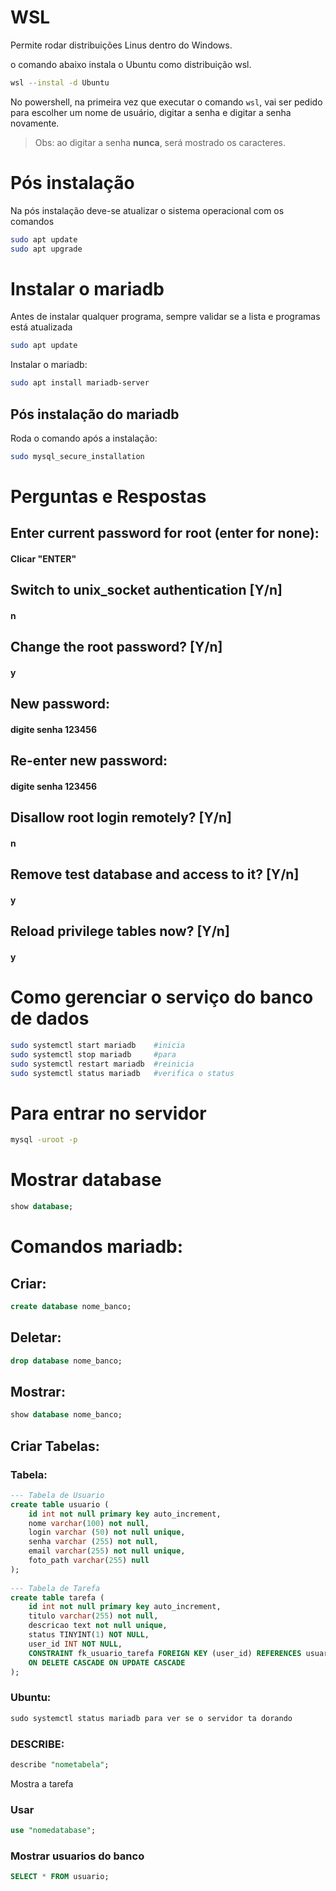 # WSL
Permite rodar distribuições Linus  dentro do Windows.


o comando abaixo instala o Ubuntu como distribuição wsl.

```bash 
wsl --instal -d Ubuntu

```
No powershell, na primeira vez que executar o comando `wsl`, 
vai ser pedido para escolher um nome de usuário,
digitar a senha e digitar a senha novamente.

> Obs: ao digitar a senha **nunca**, será mostrado os caracteres.

# Pós instalação 
Na pós instalação deve-se atualizar o sistema operacional com os comandos 

```bash
sudo apt update
sudo apt upgrade
```

# Instalar o **mariadb**

Antes de instalar qualquer programa, sempre validar se a lista e programas está atualizada
```bash
sudo apt update
```
Instalar o mariadb:
```bash
sudo apt install mariadb-server
```
## Pós instalação do mariadb
Roda o comando após a instalação: 
```bash
sudo mysql_secure_installation
```
# Perguntas e Respostas

## Enter current password for root (enter for none): 
#### Clicar "ENTER" 
## Switch to unix_socket authentication [Y/n]        
#### n
## Change the root password? [Y/n]                   
#### y
## New password:                                     
#### digite senha 123456
## Re-enter new password:                            
#### digite senha 123456
## Disallow root login remotely? [Y/n]               
#### n
## Remove test database and access to it? [Y/n]      
#### y
## Reload privilege tables now? [Y/n] 
#### y

# Como gerenciar o serviço do banco de dados 
```bash
sudo systemctl start mariadb    #inicia
sudo systemctl stop mariadb     #para
sudo systemctl restart mariadb  #reinicia
sudo systemctl status mariadb   #verifica o status
```

# Para entrar no servidor 
```bash
mysql -uroot -p
```

# Mostrar database 
```sql
show database;
```

# Comandos mariadb:

## Criar:
```sql
create database nome_banco;
```

## Deletar:
```sql
drop database nome_banco;
```

## Mostrar:
```sql
show database nome_banco;
```
## Criar Tabelas:
### Tabela: 
```sql
--- Tabela de Usuario
create table usuario (
    id int not null primary key auto_increment,
    nome varchar(100) not null,
    login varchar (50) not null unique,
    senha varchar (255) not null,
    email varchar(255) not null unique,
    foto_path varchar(255) null
);
 
--- Tabela de Tarefa
create table tarefa (
    id int not null primary key auto_increment,
    titulo varchar(255) not null,
    descricao text not null unique,
    status TINYINT(1) NOT NULL,
    user_id INT NOT NULL,
    CONSTRAINT fk_usuario_tarefa FOREIGN KEY (user_id) REFERENCES usuario(id) -- LAÇO DE LIGAÇÃO
    ON DELETE CASCADE ON UPDATE CASCADE
);


```
### Ubuntu:
```sql
sudo systemctl status mariadb para ver se o servidor ta dorando

```

### DESCRIBE:
```sql
describe "nometabela"; 

```
Mostra a tarefa

### Usar 
```sql
use "nomedatabase"; 

```
### Mostrar usuarios do banco 
```sql
SELECT * FROM usuario; 

```